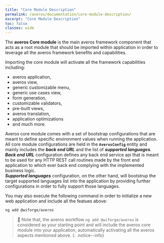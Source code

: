 ```yaml
---
title: "Core Module Description"
permalink: /averos/documentation/core-module-description/
excerpt: "Core Module Description"
toc: false
classes: wide
---
```


The **averos Core module** is the main averos framework component that acts as a root module that should be imported within application in order to leverage all the averos framework benefits and capabilities.<br/>

Importing the core module will activate all the framework capabilities including:
- averos application, 
- averos view, 
- generic customizable menu, 
- generic use cases view, 
- form generation, 
- customizable validators, 
- pre-built views, 
- averos translation, 
- application optimizations 
- and much more.<br/>

Averos core module comes with a set of bootstrap configurations that are meant to define specific environment values when running the application. <br/>
All core module configurations are held in the **`AverosConfig`** entity and mainly includes the _**back end URL**_ and the list of _**supported languages**_.<br/>
_**Back end URL**_ configuration defines any back end service api that is meant to be used for any HTTP REST call routines made by the front end application to which ever back end complying with the implemented business logic.<br/>
_**Supported languages**_ configuration, on the other hand, will bootstrup the target supported languages list into the application by providing further configurations in order to fully support those languages.<br/>

You may also execute the following command in order to initialize a new web application and include all the featues above:

```bash
ng add @wiforge/averos
```


>🚩 Note that, the averos workflow  `ng add @wiforge/averos` is considered as your starting point and will include the averos core module into your application, automatically activating all the averos aspects mentioned above.
{: .notice--info}

